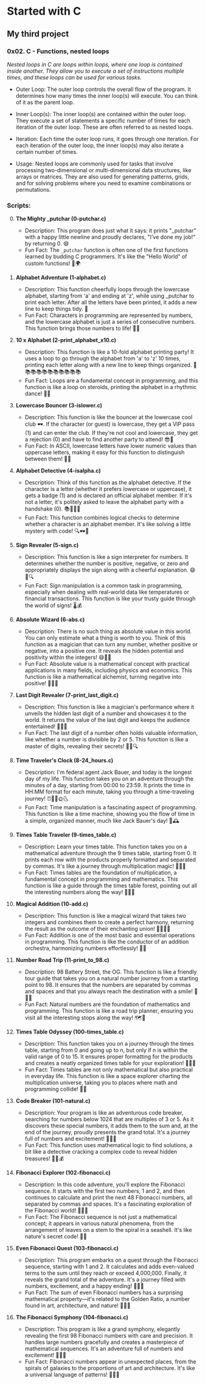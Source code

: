 # Started with C
## My third project
### 0x02. C - Functions, nested loops
 
*Nested loops in C are loops within loops, where one loop is contained inside another.
They allow you to execute a set of instructions multiple times, and these loops can be used for various tasks.*

* Outer Loop: The outer loop controls the overall flow of the program.
It determines how many times the inner loop(s) will execute. You can think of it as the parent loop.

* Inner Loop(s): The inner loop(s) are contained within the outer loop.
They execute a set of statements a specific number of times for each iteration of the outer loop. These are often referred to as nested loops.

* Iteration: Each time the outer loop runs, it goes through one iteration.
For each iteration of the outer loop, the inner loop(s) may also iterate a certain number of times.

* Usage: Nested loops are commonly used for tasks that involve processing two-dimensional or multi-dimensional data structures, like arrays or matrices.
They are also used for generating patterns, grids, and for solving problems where you need to examine combinations or permutations.


### Scripts:

0. **The Mighty _putchar (0-putchar.c)**
    - Description: This program does just what it says: it prints "_putchar" with a happy little newline and proudly declares, "I've done my job!" by returning 0. 😄
    - Fun Fact: The `_putchar` function is often one of the first functions learned by budding C programmers. It's like the "Hello World" of custom functions! 👋🌍

1. **Alphabet Adventure (1-alphabet.c)**
    - Description: This function cheerfully loops through the lowercase alphabet, starting from 'a' and ending at 'z', while using _putchar to print each letter. After all the letters have been printed, it adds a new line to keep things tidy. 🎉
    - Fun Fact: Characters in programming are represented by numbers, and the lowercase alphabet is just a series of consecutive numbers. This function brings those numbers to life! 🌟🔤

2. **10 x Alphabet (2-print_alphabet_x10.c)**
    - Description: This function is like a 10-fold alphabet printing party! It uses a loop to go through the alphabet from 'a' to 'z' 10 times, printing each letter along with a new line to keep things organized. 🎉📚📚📚📚📚📚📚📚📚📚
    - Fun Fact: Loops are a fundamental concept in programming, and this function is like a loop on steroids, printing the alphabet in a rhythmic dance! 🕺💃

3. **Lowercase Bouncer (3-islower.c)**
    - Description: This function is like the bouncer at the lowercase cool club 🕶️. If the character (or guest) is lowercase, they get a VIP pass (1) and can enter the club. If they're not cool and lowercase, they get a rejection (0) and have to find another party to attend! 😎🕺
    - Fun Fact: In ASCII, lowercase letters have lower numeric values than uppercase letters, making it easy for this function to distinguish between them! 🎩🎤

4. **Alphabet Detective (4-isalpha.c)**
    - Description: Think of this function as the alphabet detective. If the character is a letter (whether it prefers lowercase or uppercase), it gets a badge (1) and is declared an official alphabet member. If it's not a letter, it's politely asked to leave the alphabet party with a handshake (0). 📚🎉🕵️‍♂️
    - Fun Fact: This function combines logical checks to determine whether a character is an alphabet member. It's like solving a little mystery with code! 🔍🕶️🔐

5. **Sign Revealer (5-sign.c)**
    - Description: This function is like a sign interpreter for numbers. It determines whether the number is positive, negative, or zero and appropriately displays the sign along with a cheerful explanation. 😄🔢🔍
    - Fun Fact: Sign manipulation is a common task in programming, especially when dealing with real-world data like temperatures or financial transactions. This function is like your trusty guide through the world of signs! 🌡️💰

6. **Absolute Wizard (6-abs.c)**
    - Description: There is no such thing as absolute value in this world. You can only estimate what a thing is worth to you. Think of this function as a magician that can turn any number, whether positive or negative, into a positive one. It reveals the hidden potential and positivity within the integers! 😄🔮🔢
    - Fun Fact: Absolute value is a mathematical concept with practical applications in many fields, including physics and economics. This function is like a mathematical alchemist, turning negative into positive! 🧙‍♂️✨

7. **Last Digit Revealer (7-print_last_digit.c)**
    - Description: This function is like a magician's performance where it unveils the hidden last digit of a number and showcases it to the world. It returns the value of the last digit and keeps the audience entertained! 🎩✨🔢
    - Fun Fact: The last digit of a number often holds valuable information, like whether a number is divisible by 2 or 5. This function is like a master of digits, revealing their secrets! 🧙‍♂️🔍

8. **Time Traveler's Clock (8-24_hours.c)**
    - Description: I'm federal agent Jack Bauer, and today is the longest day of my life. This function takes you on an adventure through the minutes of a day, starting from 00:00 to 23:59. It prints the time in HH:MM format for each minute, taking you through a time-traveling journey! ⏰🕵️‍♂️🌞🌜
    - Fun Fact: Time manipulation is a fascinating aspect of programming. This function is like a time machine, showing you the flow of time in a simple, organized manner, much like Jack Bauer's day! 🚀🕰️

9. **Times Table Traveler (9-times_table.c)**
   - Description: Learn your times table. This function takes you on a mathematical adventure through the 9 times table, starting from 0. It prints each row with the products properly formatted and separated by commas. It's like a journey through multiplication magic! 🔢✨🌟
   - Fun Fact: Times tables are the foundation of multiplication, a fundamental concept in programming and mathematics. This function is like a guide through the times table forest, pointing out all the interesting numbers along the way! 🌲🧙‍♂️

10. **Magical Addition (10-add.c)**
    - Description: This function is like a magical wizard that takes two integers and combines them to create a perfect harmony, returning the result as the outcome of their enchanting union! 🧙‍♂️✨🔢
    - Fun Fact: Addition is one of the most basic and essential operations in programming. This function is like the conductor of an addition orchestra, harmonizing numbers effortlessly! 🎻🎶

11. **Number Road Trip (11-print_to_98.c)**
    - Description: 98 Battery Street, the OG. This function is like a friendly tour guide that takes you on a natural number journey from a starting point to 98. It ensures that the numbers are separated by commas and spaces and that you always reach the destination with a smile! 🚗🔢🌟
    - Fun Fact: Natural numbers are the foundation of mathematics and programming. This function is like a road trip planner, ensuring you visit all the interesting stops along the way! 🗺️🚗

12. **Times Table Odyssey (100-times_table.c)**
    - Description: This function takes you on a journey through the times table, starting from 0 and going up to n, but only if n is within the valid range of 0 to 15. It ensures proper formatting for the products and creates a neatly organized times table for your exploration! 🔢🌟🚀
    - Fun Fact: Times tables are not only mathematical but also practical in everyday life. This function is like a space explorer charting the multiplication universe, taking you to places where math and programming collide! 🌌🚀

13. **Code Breaker (101-natural.c)**
    - Description: Your program is like an adventurous code breaker, searching for numbers below 1024 that are multiples of 3 or 5. As it discovers these special numbers, it adds them to the sum and, at the end of the journey, proudly presents the grand total. It's a journey full of numbers and excitement! 🌟🔢🚀
    - Fun Fact: This function uses mathematical logic to find solutions, a bit like a detective cracking a complex code to reveal hidden treasures! 🕵️‍♂️💰

14. **Fibonacci Explorer (102-fibonacci.c)**
    - Description: In this code adventure, you'll explore the Fibonacci sequence. It starts with the first two numbers, 1 and 2, and then continues to calculate and print the next 48 Fibonacci numbers, all separated by commas and spaces. It's a fascinating exploration of the Fibonacci world! 🌟🔢🚀
    - Fun Fact: The Fibonacci sequence is not just a mathematical concept; it appears in various natural phenomena, from the arrangement of leaves on a stem to the spiral in a seashell. It's like nature's secret code! 🌿🐚

15. **Even Fibonacci Quest (103-fibonacci.c)**
    - Description: This program embarks on a quest through the Fibonacci sequence, starting with 1 and 2. It calculates and adds even-valued terms to the sum until they reach or exceed 4,000,000. Finally, it reveals the grand total of the adventure. It's a journey filled with numbers, excitement, and a happy ending! 🌟🔢🚀
    - Fun Fact: The sum of even Fibonacci numbers has a surprising mathematical property—it's related to the Golden Ratio, a number found in art, architecture, and nature! 🌻🎨📐

16. **The Fibonacci Symphony (104-fibonacci.c)**
    - Description: This program is like a grand symphony, elegantly revealing the first 98 Fibonacci numbers with care and precision. It handles large numbers gracefully and creates a masterpiece of mathematical sequences. It's an adventure full of numbers and excitement! 🌟🔢🚀
    - Fun Fact: Fibonacci numbers appear in unexpected places, from the spirals of galaxies to the proportions of art and architecture. It's like a universal language of patterns! 🌌🎨📐

